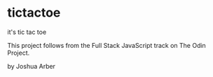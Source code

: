 # tictactoe
it's tic tac toe

This project follows from the Full Stack JavaScript track on The Odin Project.

by Joshua Arber